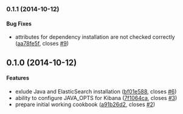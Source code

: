 <a name="0.1.1"></a>
### 0.1.1 (2014-10-12)


#### Bug Fixes

* attributes for dependency installation are not checked correctly ([aa78fe5f](https://github.com/rchukh/chamber-kibana/commit/aa78fe5fc6a4188d55b756bef4c91c94757032e7), closes [#9](https://github.com/rchukh/chamber-kibana/issues/9))


<a name="0.1.0"></a>
## 0.1.0 (2014-10-12)


#### Features

* exlude Java and ElasticSearch installation ([bf01e588](https://github.com/rchukh/chamber-kibana/commit/bf01e5889b9ae450607ba17c9fa8ec112e54ff17), closes [#6](https://github.com/rchukh/chamber-kibana/issues/6))
* ability to configure JAVA_OPTS for Kibana ([7f1064ca](https://github.com/rchukh/chamber-kibana/commit/7f1064ca0fa2dd94b3bf459012db69b443fdff1f), closes [#3](https://github.com/rchukh/chamber-kibana/issues/3))
* prepare initial working cookbook ([a91b26d2](https://github.com/rchukh/chamber-kibana/commit/a91b26d2d6c08115196a38b65b117723c59da946), closes [#2](https://github.com/rchukh/chamber-kibana/issues/2))

